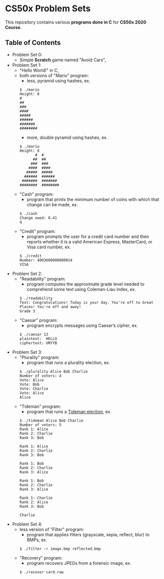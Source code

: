 # CS50x Problem Sets

This repository contains various **programs done in C** for **CS50x 2020 Course**.

## Table of Contents
- Problem Set 0:
    - Simple **Scratch** game named "Avoid Cars",
- Problem Set 1:
    - "Hello World!" in C,
    - both versions of "Mario" program:
        - less, pyramid using hashes, ex.
        ```
        $ ./mario
        Height: 8
        #
        ##
        ###
        ####
        #####
        ######
        #######
        ########
        ```
        - more, double pyramid using hashes, ex.
        ```
        $ ./mario
        Height: 8
               #  #
              ##  ##
             ###  ###
            ####  ####
           #####  #####
          ######  ######
         #######  #######
        ########  ########
        ```
    - "Cash" program:
        - program that prints the minimum number of coins with which that change can be made, ex.
        ```
        $ ./cash
        Change owed: 0.41
        4 
        ```
    - "Credit" program:
        - program prompts the user for a credit card number and then reports whether it is a valid American Express, MasterCard, or Visa card number, ex.
        ```
        $ ./credit
        Number: 4003600000000014
        VISA 
        ```
- Problem Set 2:
    - "Readability" program:
        - program computes the approximate grade level needed to comprehend some text using Coleman-Liau index, ex.
        ```
        $ ./readability
        Text: Congratulations! Today is your day. You're off to Great Places! You're off and away!
        Grade 3
        ```
    - "Caesar" program:
        - program encrypts messages using Caesar’s cipher, ex.
        ```
        $ ./caesar 13
        plaintext:  HELLO
        ciphertext: URYYB
        ```
- Problem Set 3:
    - "Plurality" program:
        - program that runs a plurality election, ex.
        ```
        $ ./plurality Alice Bob Charlie
        Number of voters: 4
        Vote: Alice
        Vote: Bob
        Vote: Charlie
        Vote: Alice
        Alice
        ```
    - "Tideman" program:
        - program that runs a [Tideman election](https://en.wikipedia.org/wiki/Ranked_pairs), ex.
        ```
        $ ./tideman Alice Bob Charlie
        Number of voters: 5
        Rank 1: Alice
        Rank 2: Charlie
        Rank 3: Bob

        Rank 1: Alice
        Rank 2: Charlie
        Rank 3: Bob

        Rank 1: Bob
        Rank 2: Charlie
        Rank 3: Alice

        Rank 1: Bob
        Rank 2: Charlie
        Rank 3: Alice

        Rank 1: Charlie
        Rank 2: Alice
        Rank 3: Bob

        Charlie
        ```
- Problem Set 4:
    - less version of "Filter" program:
        - program that applies filters (grayscale, sepia, reflect, blur) to BMPs, ex.
        ```
        $ ./filter -r image.bmp reflected.bmp
        ```
    - "Recovery" program:
        - program recovers JPEGs from a forensic image, ex.
        ```
        $ ./recover card.raw
        ```
